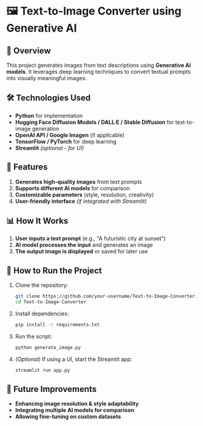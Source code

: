 
# 🖼️ Text-to-Image Converter using Generative AI  

## 📌 Overview  
This project generates images from text descriptions using **Generative AI models**. It leverages deep learning techniques to convert textual prompts into visually meaningful images.  

## 🛠️ Technologies Used  
- **Python** for implementation  
- **Hugging Face Diffusion Models / DALL·E / Stable Diffusion** for text-to-image generation  
- **OpenAI API / Google Imagen** (if applicable)  
- **TensorFlow / PyTorch** for deep learning  
- **Streamlit** *(optional - for UI)*  

## 🚀 Features  
1. **Generates high-quality images** from text prompts  
2. **Supports different AI models** for comparison  
3. **Customizable parameters** (style, resolution, creativity)  
4. **User-friendly interface** *(if integrated with Streamlit)*  

## 📊 How It Works  
1. **User inputs a text prompt** (e.g., "A futuristic city at sunset")  
2. **AI model processes the input** and generates an image  
3. **The output image is displayed** or saved for later use  

## 🔧 How to Run the Project  
1. Clone the repository:  
   ```sh
   git clone https://github.com/your-username/Text-to-Image-Converter.git
   cd Text-to-Image-Converter
   ```  
2. Install dependencies:  
   ```sh
   pip install -r requirements.txt
   ```  
3. Run the script:  
   ```sh
   python generate_image.py
   ```  
4. *(Optional)* If using a UI, start the Streamlit app:  
   ```sh
   streamlit run app.py
   ```  

## 📌 Future Improvements  
- **Enhancing image resolution & style adaptability**  
- **Integrating multiple AI models for comparison**  
- **Allowing fine-tuning on custom datasets**  

